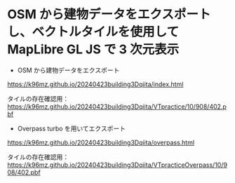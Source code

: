 # OSM から建物データをエクスポートし、ベクトルタイルを使用して MapLibre GL JS で 3 次元表示

- OSM から建物データをエクスポート

https://k96mz.github.io/20240423building3Dqiita/index.html

タイルの存在確認用：
https://k96mz.github.io/20240423building3Dqiita/VTpractice/10/908/402.pbf

- Overpass turbo を用いてエクスポート

https://k96mz.github.io/20240423building3Dqiita/overpass.html

タイルの存在確認用：
https://k96mz.github.io/20240423building3Dqiita/VTpracticeOverpass/10/908/402.pbf
